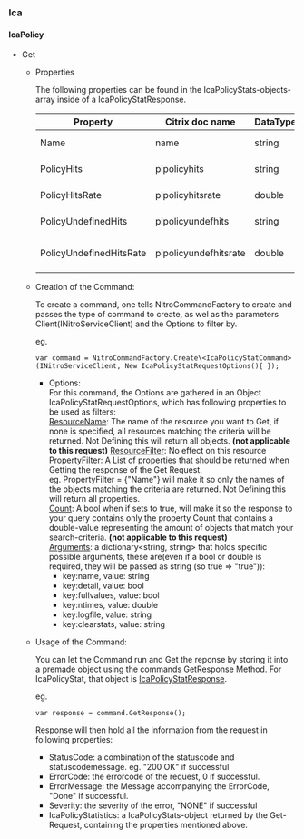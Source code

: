 ### Ica

#### IcaPolicy

+ Get
    * Properties  

        The following properties can be found in the IcaPolicyStats-objects-array inside of a IcaPolicyStatResponse.

        Property|Citrix doc name|DataType|Description
        ---|---|---|---
        Name|name|string|Name of the ica policy.
        PolicyHits|pipolicyhits|string|Number of hits on the policy
        PolicyHitsRate|pipolicyhitsrate|double|Rate (/s) counter for pipolicyhits
        PolicyUndefinedHits|pipolicyundefhits|string|Number of undef hits on the policy
        PolicyUndefinedHitsRate|pipolicyundefhitsrate|double|Rate (/s) counter for pipolicyundefhits


  


    * Creation of the Command:  

        To create a command, one tells NitroCommandFactory to create and passes the type of command to create, as wel as the parameters Client(INitroServiceClient) and the Options to filter by.  

        eg. 
        ```
        var command = NitroCommandFactory.Create\<IcaPolicyStatCommand>(INitroServiceClient, New IcaPolicyStatRequestOptions(){ });
        ```
        
        - Options:  
        For this command, the Options are gathered in an Object IcaPolicyStatRequestOptions, which has following properties to be used as filters:  
        <u>ResourceName</u>: The name of the resource you want to Get, if none is specified, all resources matching the criteria will be returned.  Not Defining this will return all objects.  <b>(not applicable to this request)</b>
        <u>ResourceFilter</u>: No effect on this resource  
        <u>PropertyFilter</u>: A List of properties that should be returned when Getting the response of the Get Request.  
        eg. PropertyFilter = {"Name"} will make it so only the names of the objects matching the criteria are returned. Not Defining this will return all properties.  
        <u>Count</u>: A bool when if sets to true, will make it so the response to your query contains only the property Count that contains a double-value representing the amount of objects that match your search-criteria. <b>(not applicable to this request)</b>  
        <u>Arguments</u>: a dictionary<string, string> that holds specific possible arguments, these are(even if a bool or double is required, they will be passed as string (so true => "true")): 
            - key:name, value: string
            - key:detail, value: bool  
            - key:fullvalues, value: bool  
            - key:ntimes, value: double  
            - key:logfile, value: string  
            - key:clearstats, value: string  
        

    * Usage of the Command:

        You can let the Command run and Get the reponse by storing it into a premade object using the commands GetResponse Method. For IcaPolicyStat, that object is <u>IcaPolicyStatResponse</u>.

        eg. 
        ```
        var response = command.GetResponse(); 
        ```

        Response will then hold all the information from the request in following properties:   
        - StatusCode: a combination of the statuscode and statuscodemessage. eg. "200 OK" if successful
        - ErrorCode: the errorcode of the request, 0 if successful.
        - ErrorMessage: the Message accompanying the ErrorCode, "Done" if successful.
        - Severity: the severity of the error, "NONE" if successful
        - IcaPolicyStatistics: a IcaPolicyStats-object returned by the Get-Request, containing the properties mentioned above.